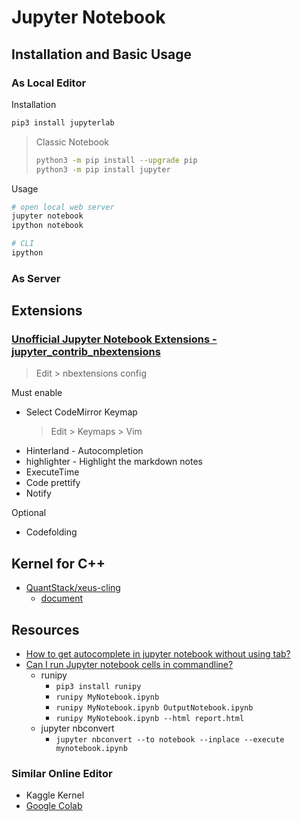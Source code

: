 # Jupyter Notebook

## Installation and Basic Usage

### As Local Editor

Installation

```sh
pip3 install jupyterlab
```

> Classic Notebook
>
> ```sh
> python3 -m pip install --upgrade pip
> python3 -m pip install jupyter
> ```

Usage

```sh
# open local web server
jupyter notebook
ipython notebook

# CLI
ipython
```

### As Server

## Extensions

### [Unofficial Jupyter Notebook Extensions - jupyter_contrib_nbextensions](https://jupyter-contrib-nbextensions.readthedocs.io/en/latest/index.html)

> Edit > nbextensions config

Must enable

* Select CodeMirror Keymap
    > Edit > Keymaps > Vim
* Hinterland - Autocompletion
* highlighter - Highlight the markdown notes
* ExecuteTime
* Code prettify
* Notify

Optional

* Codefolding

## Kernel for C++

* [QuantStack/xeus-cling](https://github.com/QuantStack/xeus-cling/)
  * [document](https://xeus-cling.readthedocs.io/en/latest/)

## Resources

* [How to get autocomplete in jupyter notebook without using tab?](https://stackoverflow.com/questions/45390326/how-to-get-autocomplete-in-jupyter-notebook-without-using-tab/)
* [Can I run Jupyter notebook cells in commandline?](https://stackoverflow.com/questions/35471894/can-i-run-jupyter-notebook-cells-in-commandline)
  * runipy
    * `pip3 install runipy`
    * `runipy MyNotebook.ipynb`
    * `runipy MyNotebook.ipynb OutputNotebook.ipynb`
    * `runipy MyNotebook.ipynb --html report.html`
  * jupyter nbconvert
    * `jupyter nbconvert --to notebook --inplace --execute mynotebook.ipynb`

### Similar Online Editor

* Kaggle Kernel
* [Google Colab](https://colab.research.google.com/)
